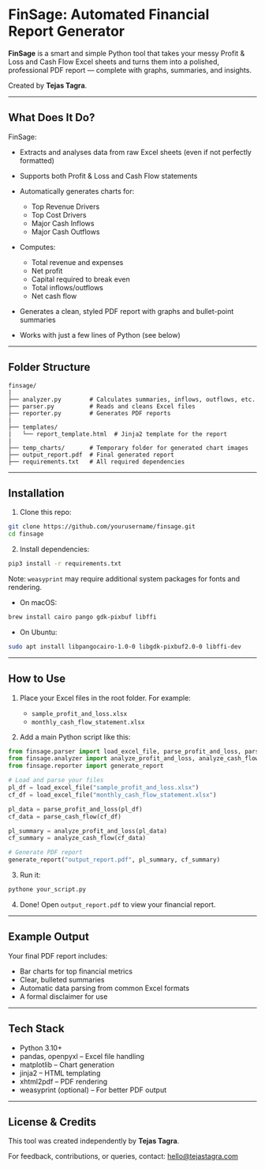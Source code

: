 # FinSage: Automated Financial Report Generator

**FinSage** is a smart and simple Python tool that takes your messy Profit & Loss and Cash Flow Excel sheets and turns them into a polished, professional PDF report — complete with graphs, summaries, and insights.

Created by **Tejas Tagra**.

---

## What Does It Do?

FinSage:

* Extracts and analyses data from raw Excel sheets (even if not perfectly formatted)
* Supports both Profit & Loss and Cash Flow statements
* Automatically generates charts for:

  * Top Revenue Drivers
  * Top Cost Drivers
  * Major Cash Inflows
  * Major Cash Outflows
* Computes:

  * Total revenue and expenses
  * Net profit
  * Capital required to break even
  * Total inflows/outflows
  * Net cash flow
* Generates a clean, styled PDF report with graphs and bullet-point summaries
* Works with just a few lines of Python (see below)

---

## Folder Structure

```
finsage/
|
├── analyzer.py        # Calculates summaries, inflows, outflows, etc.
├── parser.py          # Reads and cleans Excel files
├── reporter.py        # Generates PDF reports
|
├── templates/
|   └── report_template.html  # Jinja2 template for the report
|
├── temp_charts/       # Temporary folder for generated chart images
├── output_report.pdf  # Final generated report
├── requirements.txt   # All required dependencies
```

---

## Installation

1. Clone this repo:

```bash
git clone https://github.com/yourusername/finsage.git
cd finsage
```

2. Install dependencies:

```bash
pip3 install -r requirements.txt
```

Note: `weasyprint` may require additional system packages for fonts and rendering.

* On macOS:

```bash
brew install cairo pango gdk-pixbuf libffi
```

* On Ubuntu:

```bash
sudo apt install libpangocairo-1.0-0 libgdk-pixbuf2.0-0 libffi-dev
```

---

## How to Use

1. Place your Excel files in the root folder. For example:

   * `sample_profit_and_loss.xlsx`
   * `monthly_cash_flow_statement.xlsx`

2. Add a main Python script like this:

```python
from finsage.parser import load_excel_file, parse_profit_and_loss, parse_cash_flow
from finsage.analyzer import analyze_profit_and_loss, analyze_cash_flow
from finsage.reporter import generate_report

# Load and parse your files
pl_df = load_excel_file("sample_profit_and_loss.xlsx")
cf_df = load_excel_file("monthly_cash_flow_statement.xlsx")

pl_data = parse_profit_and_loss(pl_df)
cf_data = parse_cash_flow(cf_df)

pl_summary = analyze_profit_and_loss(pl_data)
cf_summary = analyze_cash_flow(cf_data)

# Generate PDF report
generate_report("output_report.pdf", pl_summary, cf_summary)
```

3. Run it:

```bash
pythone your_script.py
```

4. Done! Open `output_report.pdf` to view your financial report.

---

## Example Output

Your final PDF report includes:

* Bar charts for top financial metrics
* Clear, bulleted summaries
* Automatic data parsing from common Excel formats
* A formal disclaimer for use

---

## Tech Stack

* Python 3.10+
* pandas, openpyxl – Excel file handling
* matplotlib – Chart generation
* jinja2 – HTML templating
* xhtml2pdf – PDF rendering
* weasyprint (optional) – For better PDF output

---

## License & Credits

This tool was created independently by **Tejas Tagra**.

For feedback, contributions, or queries, contact: [hello@tejastagra.com](mailto:hello@tejastagra.com)